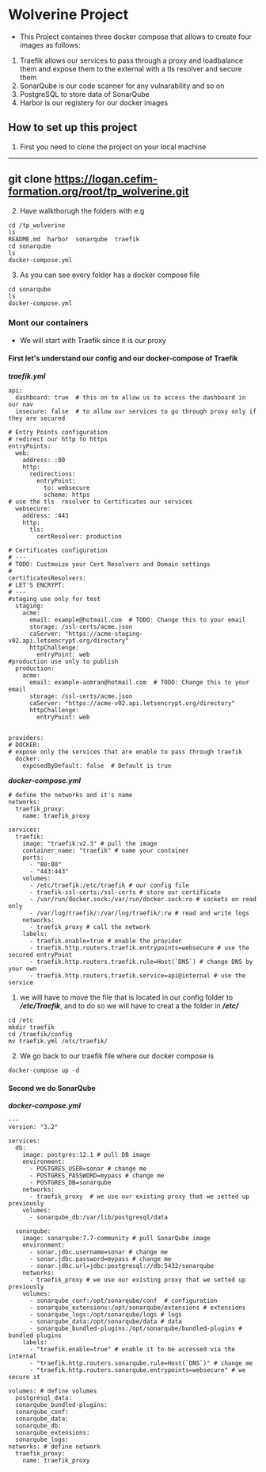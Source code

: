 # Wolverine Project
- This Project containes three docker compose that allows to create four images as follows:
1. Traefik allows our services to pass through a proxy and loadbalance them and expose them to the external with a tls resolver and secure them
2. SonarQube is our code scanner for any vulnarability and so on
3. PostgreSQL to store data of SonarQube
4. Harbor is our registery for our docker images
## How to set up this project
1. First you need to clone the project on your local machine
---
git clone https://logan.cefim-formation.org/root/tp_wolverine.git
---
2. Have walkthorugh the folders with e.g
```
cd /tp_wolverine
ls 
README.md  harbor  sonarqube  traefik
cd sonarqube
ls
docker-compose.yml
```
3. As you can see every folder has a docker compose file 
```
cd sonarqube
ls
docker-compose.yml
```
### Mont our containers
- We will start with Traefik since it is our proxy
#### First let's understand our config and our docker-compose of Traefik
***traefik.yml***
```
api:
  dashboard: true  # this on to allow us to access the dashboard in our nav
  insecure: false  # to allow our services to go through proxy only if they are secured

# Entry Points configuration
# redirect our http to https
entryPoints:
  web:
    address: :80
    http:
      redirections:
        entryPoint:
          to: websecure
          scheme: https
# use the tls  resolver to Certificates our services
  websecure:
    address: :443
    http:
      tls:
        certResolver: production

# Certificates configuration
# ---
# TODO: Custmoize your Cert Resolvers and Domain settings
#
certificatesResolvers:
# LET'S ENCRYPT:
# ---
#staging use only for test
  staging:
    acme:
      email: example@hotmail.com  # TODO: Change this to your email
      storage: /ssl-certs/acme.json
      caServer: "https://acme-staging-v02.api.letsencrypt.org/directory"
      httpChallenge:
        entryPoint: web
#production use only to publish 
  production:
    acme:
      email: example-aomran@hotmail.com  # TODO: Change this to your email
      storage: /ssl-certs/acme.json
      caServer: "https://acme-v02.api.letsencrypt.org/directory"
      httpChallenge:
        entryPoint: web


providers:
# DOCKER:
# expose only the services that are enable to pass through traefik
  docker:
    exposedByDefault: false  # Default is true

```
***docker-compose.yml***
```
# define the networks and it's name
networks: 
  traefik_proxy:
    name: traefik_proxy

services:
  traefik:
    image: "traefik:v2.3" # pull the image
    container_name: "traefik" # name your container
    ports: 
      - "80:80"
      - "443:443"
    volumes: 
      - /etc/traefik:/etc/traefik # our config file
      - traefik-ssl-certs:/ssl-certs # store our certificate
      - /var/run/docker.sock:/var/run/docker.sock:ro # sockets on read only
      - /var/log/traefik/:/var/log/traefik/:rw # read and write logs
    networks:
      - traefik_proxy # call the network
    labels:
      - traefik.enable=true # enable the provider
      - traefik.http.routers.traefik.entrypoints=websecure # use the secured entryPoint
      - traefik.http.routers.traefik.rule=Host(`DNS`) # change DNS by your own 
      - traefik.http.routers.traefik.service=api@internal # use the service
```
1. we will have to move the file that is located in our config folder to ***/etc/Traefik***, and to do so we will have to creat a the folder in ***/etc/***
```
cd /etc
mkdir traefik
cd /traefik/config
mv traefik.yml /etc/traefik/
```
2. We go back to our traefik file where our docker compose is 
```
docker-compose up -d
```
#### Second we do SonarQube
***docker-compose.yml***
```
---
version: "3.2"

services:
  db:
    image: postgres:12.1 # pull DB image
    environment:
      - POSTGRES_USER=sonar # change me
      - POSTGRES_PASSWORD=mypass # change me
      - POSTGRES_DB=sonarqube
    networks:
      - traefik_proxy  # we use our existing proxy that we setted up previously
    volumes:
      - sonarqube_db:/var/lib/postgresql/data 

  sonarqube:
    image: sonarqube:7.7-community # pull SonarQube image
    environment:
      - sonar.jdbc.username=sonar # change me
      - sonar.jdbc.password=mypass # change me
      - sonar.jdbc.url=jdbc:postgresql://db:5432/sonarqube
    networks:
      - traefik_proxy # we use our existing proxy that we setted up previously
    volumes: 
      - sonarqube_conf:/opt/sonarqube/conf  # configuration
      - sonarqube_extensions:/opt/sonarqube/extensions # extensions
      - sonarqube_logs:/opt/sonarqube/logs # logs
      - sonarqube_data:/opt/sonarqube/data # data
      - sonarqube_bundled-plugins:/opt/sonarqube/bundled-plugins # bundled plugins
    labels:
      - "traefik.enable=true" # enable it to be accessed via the internal
      - "traefik.http.routers.sonarqube.rule=Host(`DNS`)" # change me
      - "traefik.http.routers.sonarqube.entrypoints=websecure" # we secure it

volumes: # define volumes
  postgresql_data:
  sonarqube_bundled-plugins:
  sonarqube_conf:
  sonarqube_data:
  sonarqube_db:
  sonarqube_extensions:
  sonarqube_logs:
networks: # define network
  traefik_proxy:
    name: traefik_proxy
```
